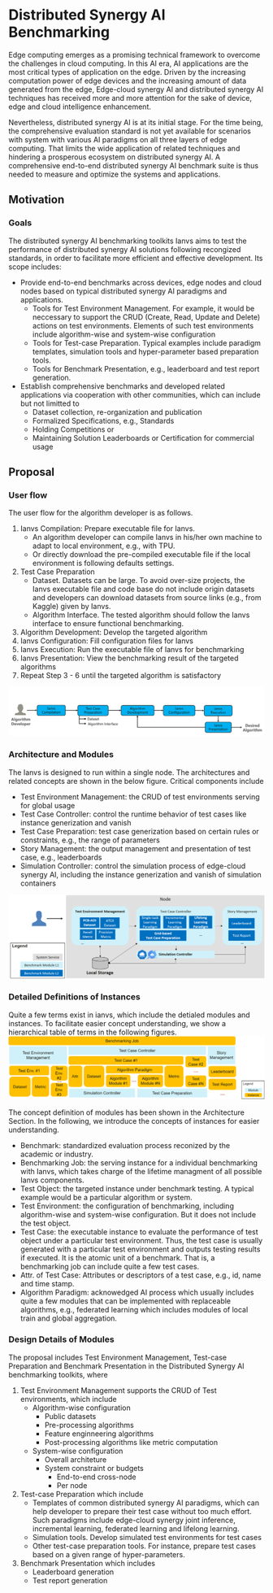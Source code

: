 # Distributed Synergy AI Benchmarking
Edge computing emerges as a promising technical framework to overcome the challenges in cloud computing. In this AI era, AI applications are the most critical types of application on the edge. Driven by the increasing computation power of edge devices and the increasing amount of data generated from the edge, Edge-cloud synergy AI and distributed synergy AI techniques has received more and more attention for the sake of device, edge and cloud intelligence enhancement. 

Nevertheless, distributed synergy AI is at its initial stage. For the time being, the comprehensive evaluation standard is not yet available for scenarios with system with various AI paradigms on all three layers of edge computing. That limits the wide application of related techniques and hindering a prosperous ecosystem on distributed synergy AI. A comprehensive end-to-end distributed synergy AI benchmark suite is thus needed to measure and optimize the systems and applications.

## Motivation
### Goals
The distributed synergy AI benchmarking toolkits Ianvs aims to test the performance of distributed synergy AI solutions following recongized standards, in order to facilitate more efficient and effective development. Its scope includes:
- Provide end-to-end benchmarks across devices, edge nodes and cloud nodes based on typical distributed synergy AI paradigms and applications. 
    - Tools for Test Environment Management. For example, it would be neccessary to support the CRUD (Create, Read, Update and Delete) actions on test environments. Elements of such test environments include algorithm-wise and system-wise configuration 
    - Tools for Test-case Preparation. Typical examples include paradigm templates, simulation tools and hyper-parameter based preparation tools.
    - Tools for Benchmark Presentation, e.g., leaderboard and test report generation.  
- Establish comprehensive benchmarks and developed related applications via cooperation with other communities, which can include but not limitted to 
    - Dataset collection, re-organization and publication
    - Formalized Specifications, e.g., Standards 
    - Holding Competitions or
    - Maintaining Solution Leaderboards or Certification for commercial usage 




## Proposal

### User flow
The user flow for the algorithm developer is as follows. 
1. Ianvs Compilation: Prepare executable file for Ianvs. 
    - An algorithm developer can compile Ianvs in his/her own machine to adapt to local environment, e.g., with TPU. 
    - Or directly download the pre-compiled executable file if the local environment is following defaults settings.
1. Test Case Preparation 
    - Dataset. Datasets can be large. To avoid over-size projects, the Ianvs executable file and code base do not include origin datasets and developers can download datasets from source links (e.g., from Kaggle) given by Ianvs. 
    - Algorithm Interface. The tested algorithm should follow the Ianvs interface to ensure functional benchmarking.
1. Algorithm Development: Develop the targeted algorithm
1. Ianvs Configuration: Fill configuration files for Ianvs
1. Ianvs Execution: Run the executable file of Ianvs for benchmarking
1. Ianvs Presentation: View the benchmarking result of the targeted algorithms
1. Repeat Step 3 - 6 until the targeted algorithm is satisfactory

![](images/user_flow.png)

### Architecture and Modules
The Ianvs is designed to run within a single node. The architectures and related concepts are shown in the below figure. Critical components include
- Test Environment Management: the CRUD of test environments serving for global usage
- Test Case Controller: control the runtime behavior of test cases like instance generization and vanish 
- Test Case Preparation: test case generization based on certain rules or constraints, e.g., the range of parameters 
- Story Management: the output management and presentation of test case, e.g., leaderboards
- Simulation Controller: control the simulation process of edge-cloud synergy AI, including the instance generization and vanish of simulation containers

![](images/ianvs_arch.png)

### Detailed Definitions of Instances

Quite a few terms exist in ianvs, which include the detialed modules and instances. To facilitate easier concept understanding, we show a hierarchical table of terms in the following figures.  
![](images/ianvs_concept.png)

The concept definition of modules has been shown in the Architecture Section. In the following, we introduce the concepts of instances for easier understanding. 
- Benchmark: standardized evaluation process reconized by the academic or industry.  
- Benchmarking Job: the serving instance for a individual benchmarking with Ianvs, which takes charge of the lifetime managment of all possible Ianvs components.
- Test Object: the targeted instance under benchmark testing. A typical example would be a particular algorithm or system. 
- Test Environment: the configuration of benchmarking, including algorithm-wise and system-wise configuration. But it does not include the test object.  
- Test Case: the executable instance to evaluate the performance of test object under a particular test environment. Thus, the test case is usually generated with a particular test environment and outputs testing results if executed. It is the atomic unit of a benchmark. That is, a benchmarking job can include quite a few test cases.
- Attr. of Test Case: Attributes or descriptors of a test case, e.g., id, name and time stamp.   
- Algorithm Paradigm: acknowedged AI process which usually includes quite a few modules that can be implemented with replaceable algorithms, e.g., federated learning which includes modules of local train and global aggregation.  


### Design Details of Modules

The proposal includes Test Environment Management, Test-case Preparation and Benchmark Presentation in the Distributed Synergy AI benchmarking toolkits, where
1. Test Environment Management supports the CRUD of Test environments, which include
    - Algorithm-wise configuration
        - Public datasets
        - Pre-processing algorithms
        - Feature enginneering algorithms
        - Post-processing algorithms like metric computation
    - System-wise configuration
        - Overall architeture
        - System constraint or budgets
            - End-to-end cross-node 
            - Per node
1. Test-case Preparation which include
    - Templates of common distributed synergy AI paradigms, which can help developer to prepare their test case without too much effort. Such paradigms include edge-cloud synergy joint inference, incremental learning, federated learning and lifelong learning. 
    - Simulation tools. Develop simulated test environments for test cases
    - Other test-case preparation tools. For instance, prepare test cases based on a given range of hyper-parameters. 
1. Benchmark Presentation which includes
    - Leaderboard generation
    - Test report generation




